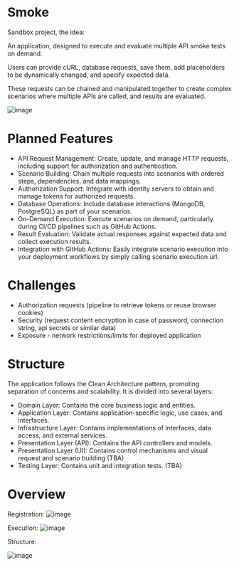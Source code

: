 # Smoke
Sandbox project, the idea:

An application, designed to execute and evaluate multiple API smoke tests on demand. 

Users can provide cURL, database requests, save them, add placeholders to be dynamically changed, and specify expected data. 

These requests can be chained and manipulated together to create complex scenarios where multiple APIs are called, and results are evaluated.

![image](https://github.com/user-attachments/assets/3936bd2a-5ece-4f3c-96b7-7210959fbd4b)


# Planned Features
- API Request Management: Create, update, and manage HTTP requests, including support for authorization and authentication.
- Scenario Building: Chain multiple requests into scenarios with ordered steps, dependencies, and data mappings.
- Authorization Support: Integrate with identity servers to obtain and manage tokens for authorized requests.
- Database Operations: Include database interactions (MongoDB, PostgreSQL) as part of your scenarios.
- On-Demand Execution: Execute scenarios on demand, particularly during CI/CD pipelines such as GitHub Actions.
- Result Evaluation: Validate actual responses against expected data and collect execution results.
- Integration with GitHub Actions: Easily integrate scenario execution into your deployment workflows by simply calling scenario execution url.

# Challenges
- Authorization requests (pipeline to retrieve tokens or reuse browser cookies)
- Security (request content encryption in case of password, connection string, api secrets or similar data)
- Exposure - network restrictions/limits for deployed application

# Structure
The application follows the Clean Architecture pattern, promoting separation of concerns and scalability. It is divided into several layers:
- Domain Layer: Contains the core business logic and entities.
- Application Layer: Contains application-specific logic, use cases, and interfaces.
- Infrastructure Layer: Contains implementations of interfaces, data access, and external services.
- Presentation Layer (API): Contains the API controllers and models.
- Presentation Layer (UI): Contains control mechanisms and visual request and scenario building (TBA)
- Testing Layer: Contains unit and integration tests. (TBA)

# Overview
Registration:
![image](https://github.com/user-attachments/assets/06cf6fca-4a61-4975-a034-a37a8cd7d648)

Execution:
![image](https://github.com/user-attachments/assets/906341d3-58b8-4009-b935-4d255a615ef2)

Structure:

![image](https://github.com/user-attachments/assets/8eb92d0f-65ce-4206-8ed6-b9ac1e75f8c9)
